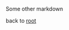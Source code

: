 Some other markdown

back to [root](/twirlip15/view-md.html?file=/home/pdfernhout/workspace/Twirlip15/client/ideas/root.md)